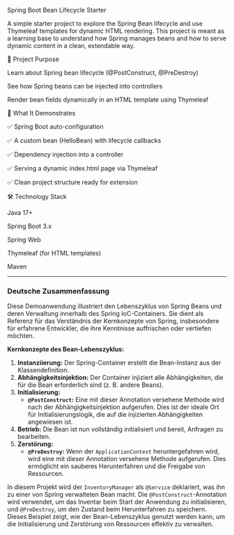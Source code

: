Spring Boot Bean Lifecycle Starter

A simple starter project to explore the Spring Bean lifecycle and use Thymeleaf templates for dynamic HTML rendering.
This project is meant as a learning base to understand how Spring manages beans and how to serve dynamic content in a clean, extendable way.

🎯 Project Purpose

Learn about Spring bean lifecycle (@PostConstruct, @PreDestroy)

See how Spring beans can be injected into controllers

Render bean fields dynamically in an HTML template using Thymeleaf

🚀 What It Demonstrates

✅ Spring Boot auto-configuration

✅ A custom bean (HelloBean) with lifecycle callbacks

✅ Dependency injection into a controller

✅ Serving a dynamic index.html page via Thymeleaf

✅ Clean project structure ready for extension

🛠 Technology Stack

Java 17+

Spring Boot 3.x

Spring Web

Thymeleaf (for HTML templates)

Maven

---

### Deutsche Zusammenfassung 

Diese Demoanwendung illustriert den Lebenszyklus von Spring Beans und deren Verwaltung innerhalb des Spring IoC-Containers. Sie dient als Referenz für das Verständnis der Kernkonzepte von Spring, insbesondere für erfahrene Entwickler, die ihre Kenntnisse auffrischen oder vertiefen möchten.

**Kernkonzepte des Bean-Lebenszyklus:**

1.  **Instanziierung:** Der Spring-Container erstellt die Bean-Instanz aus der Klassendefinition.
2.  **Abhängigkeitsinjektion:** Der Container injiziert alle Abhängigkeiten, die für die Bean erforderlich sind (z. B. andere Beans).
3.  **Initialisierung:**
    *   **`@PostConstruct`:** Eine mit dieser Annotation versehene Methode wird nach der Abhängigkeitsinjektion aufgerufen. Dies ist der ideale Ort für Initialisierungslogik, die auf die injizierten Abhängigkeiten angewiesen ist.
4.  **Betrieb:** Die Bean ist nun vollständig initialisiert und bereit, Anfragen zu bearbeiten.
5.  **Zerstörung:**
    *   **`@PreDestroy`:** Wenn der `ApplicationContext` heruntergefahren wird, wird eine mit dieser Annotation versehene Methode aufgerufen. Dies ermöglicht ein sauberes Herunterfahren und die Freigabe von Ressourcen.

In diesem Projekt wird der `InventoryManager` als `@Service` deklariert, was ihn zu einer von Spring verwalteten Bean macht. Die `@PostConstruct`-Annotation wird verwendet, um das Inventar beim Start der Anwendung zu initialisieren, und `@PreDestroy`, um den Zustand beim Herunterfahren zu speichern. Dieses Beispiel zeigt, wie der Bean-Lebenszyklus genutzt werden kann, um die Initialisierung und Zerstörung von Ressourcen effektiv zu verwalten.